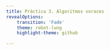 ```yaml
---
title: Práctica 3. Algoritmos voraces
revealOptions:
    transition: 'Fade'
    theme: robot-lung
    highlight-theme: github

---
```


